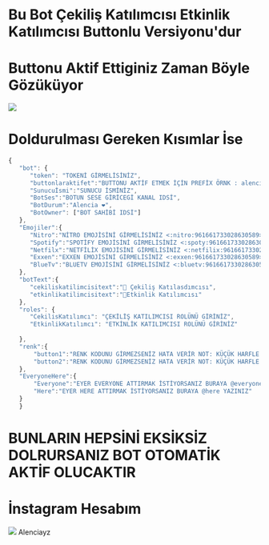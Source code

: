 # Bu Bot Çekiliş Katılımcısı Etkinlik Katılımcısı Buttonlu Versiyonu'dur

# Buttonu Aktif Ettiginiz Zaman Böyle Gözüküyor

<img src="https://cdn.discordapp.com/attachments/960213823141339206/962662811924832296/unknown.png">

# Doldurulması Gereken Kısımlar İse 

 ```js
 {
    "bot": {
       "token": "TOKENİ GİRMELİSİNİZ",
       "buttonlaraktifet":"BUTTONU AKTİF ETMEK İÇİN PREFİX ÖRNK : alencia-button-aktif-et GİBİ",
       "Sunucuİsmi":"SUNUCU İSMİNİZ",
       "BotSes":"BOTUN SESE GİRİCEGİ KANAL IDSİ",
       "BotDurum":"Alencia ❤️",
       "BotOwner": ["BOT SAHİBİ IDSİ"]
    },
    "Emojiler":{
       "Nitro":"NİTRO EMOJİSİNİ GİRMELİSİNİZ <:nitro:961661733028630589> GİBİ",
       "Spotify":"SPOTİFY EMOJİSİNİ GİRMELİSİNİZ <:spoty:961661733028630589> GİBİ", 
       "Netfilx":"NETFİLİX EMOJİSİNİ GİRMELİSİNİZ <:netfilix:961661733028630589> GİBİ",
       "Exxen":"EXXEN EMOJİSİNİ GİRMELİSİNİZ <:exxen:961661733028630589> GİBİ",
       "BlueTv":"BLUETV EMOJİSİNİ GİRMELİSİNİZ <:bluetv:961661733028630589> GİBİ"
    },
    "botText":{
       "cekiliskatilimcisitext":"🎉 Çekiliş Katılasdımcısı",
       "etkinlikatilimcisitext":"🎉Etkinlik Katılımcısı"
    },
    "roles": {
       "CekilisKatılımcı": "ÇEKİLİŞ KATILIMCISI ROLÜNÜ GİRİNİZ", 
       "EtkinlikKatılımcı": "ETKİNLİK KATILIMCISI ROLÜNÜ GİRİNİZ"
           
    },
    "renk":{
        "button1":"RENK KODUNU GİRMEZSENİZ HATA VERİR NOT: KÜÇÜK HARFLE GİRİNİZ ÖRN: red,green GİBİ",
        "button2":"RENK KODUNU GİRMEZSENİZ HATA VERİR NOT: KÜÇÜK HARFLE GİRİNİZ ÖRN: red,green GİBİ"
    },
    "EveryoneHere":{
        "Everyone":"EYER EVERYONE ATTIRMAK İSTİYORSANIZ BURAYA @everyone YAZINIZ",
        "Here":"EYER HERE ATTIRMAK İSTİYORSANIZ BURAYA @here YAZINIZ"
    }
    }
 ```
 # BUNLARIN HEPSİNİ EKSİKSİZ DOLRURSANIZ BOT OTOMATİK AKTİF OLUCAKTIR
 
 # İnstagram Hesabım 
<img src="https://cdn.discordapp.com/emojis/903909429227950131.webp?size=96&quality=lossless"> Alenciayz
